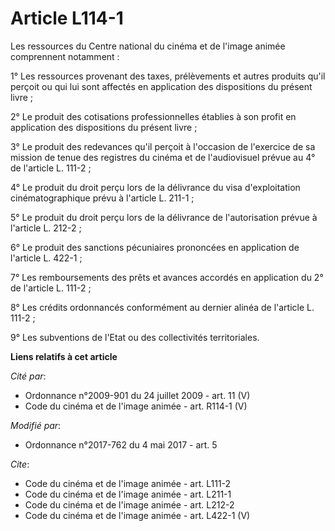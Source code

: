 # Article L114-1

Les ressources du Centre national du cinéma et de l'image animée comprennent notamment : 

1° Les ressources provenant des taxes, prélèvements et autres produits qu'il perçoit ou qui lui sont affectés en application
des dispositions du présent livre ; 

2° Le produit des cotisations professionnelles établies à son profit en application des dispositions du présent livre ; 

3° Le produit des redevances qu'il perçoit à l'occasion de l'exercice de sa mission de tenue des registres du cinéma et de
l'audiovisuel prévue au 4° de l'article L. 111-2 ; 

4° Le produit du droit perçu lors de la délivrance du visa d'exploitation cinématographique prévu à l'article L. 211-1 ; 

5° Le produit du droit perçu lors de la délivrance de l'autorisation prévue à l'article L. 212-2 ; 

6° Le produit des sanctions pécuniaires prononcées en application de l'article L. 422-1 ; 

7° Les remboursements des prêts et avances accordés en application du 2° de l'article L. 111-2 ; 

8° Les crédits ordonnancés conformément au dernier alinéa de l'article L. 111-2 ; 

9° Les subventions de l'Etat ou des collectivités territoriales.

**Liens relatifs à cet article**

_Cité par_:

  - Ordonnance n°2009-901 du 24 juillet 2009 - art. 11 (V)
  - Code du cinéma et de l'image animée - art. R114-1 (V)

_Modifié par_:

  - Ordonnance n°2017-762 du 4 mai 2017 - art. 5

_Cite_:

  - Code du cinéma et de l'image animée - art. L111-2
  - Code du cinéma et de l'image animée - art. L211-1
  - Code du cinéma et de l'image animée - art. L212-2
  - Code du cinéma et de l'image animée - art. L422-1 (V)

